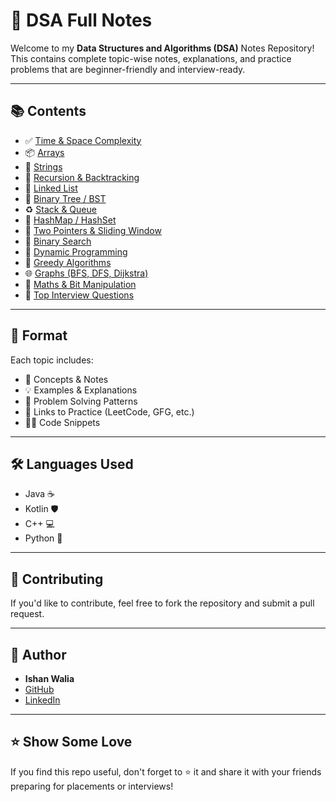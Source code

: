 # 🧠 DSA Full Notes

Welcome to my **Data Structures and Algorithms (DSA)** Notes Repository!  
This contains complete topic-wise notes, explanations, and practice problems that are beginner-friendly and interview-ready.

---

## 📚 Contents

- ✅ [Time & Space Complexity](#)
- 📦 [Arrays](#)
- 🧵 [Strings](#)
- 🔁 [Recursion & Backtracking](#)
- 📑 [Linked List](#)
- 🌳 [Binary Tree / BST](#)
- ♻️ [Stack & Queue](#)
- 🔗 [HashMap / HashSet](#)
- 🧩 [Two Pointers & Sliding Window](#)
- 🧭 [Binary Search](#)
- 🧠 [Dynamic Programming](#)
- 🧮 [Greedy Algorithms](#)
- 🌐 [Graphs (BFS, DFS, Dijkstra)](#)
- 🧪 [Maths & Bit Manipulation](#)
- 🚀 [Top Interview Questions](#)

---

## 🧾 Format

Each topic includes:
- 📘 Concepts & Notes
- 💡 Examples & Explanations
- 🧠 Problem Solving Patterns
- 🔗 Links to Practice (LeetCode, GFG, etc.)
- 🧑‍💻 Code Snippets

---

## 🛠 Languages Used

- Java ☕
- Kotlin 🛡
- C++ 💻
- Python 🐍

---

## 🤝 Contributing

If you'd like to contribute, feel free to fork the repository and submit a pull request.

---

## 📌 Author

- **Ishan Walia**
- [GitHub](https://github.com/ishanwalia7579)
- [LinkedIn](https://www.linkedin.com/in/ishanwalia)

---

## ⭐️ Show Some Love

If you find this repo useful, don't forget to ⭐️ it and share it with your friends preparing for placements or interviews!

